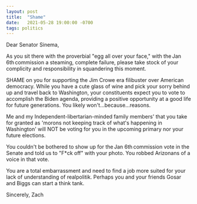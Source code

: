 ```yaml
---
layout: post
title:  "Shame"
date:   2021-05-28 19:00:00 -0700
tags: politics
---
```

Dear Senator Sinema,  
 
As you sit there with the proverbial "egg all over your face," with the Jan 6th commission a steaming, complete failure, please take stock of your complicity and responsibility in squandering this moment. 
 
SHAME on you for supporting the Jim Crowe era filibuster over American democracy. While you have a cute glass of wine and pick your sorry behind up and travel back to Washington, your constituents expect you to vote to accomplish the Biden agenda, providing a positive opportunity at a good life for future generations. You likely won't...because...reasons. 
 
Me and my Independent-libertarian-minded family members' that you take for granted as 'morons not keeping track of what's happening in Washington' will NOT be voting for you in the upcoming primary nor your future elections.  
 
You couldn't be bothered to show up for the Jan 6th commission vote in the Senate and told us to "F*ck off" with your photo. You robbed Arizonans of a voice in that vote. 
 
You are a total embarrassment and need to find a job more suited for your lack of understanding of realpolitik. Perhaps you and your friends Gosar and Biggs can start a think tank. 
 
Sincerely, 
Zach

